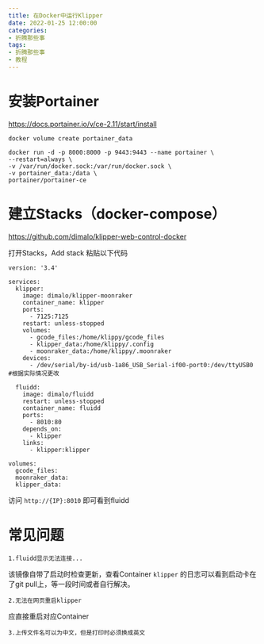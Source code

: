 ```yaml
---
title: 在Docker中运行Klipper
date: 2022-01-25 12:00:00
categories:
- 折腾那些事
tags:
- 折腾那些事
- 教程
---
```


# 安装Portainer
https://docs.portainer.io/v/ce-2.11/start/install

    docker volume create portainer_data

    docker run -d -p 8000:8000 -p 9443:9443 --name portainer \
    --restart=always \
    -v /var/run/docker.sock:/var/run/docker.sock \
    -v portainer_data:/data \
    portainer/portainer-ce

# 建立Stacks（docker-compose）

https://github.com/dimalo/klipper-web-control-docker

打开Stacks，Add stack 粘贴以下代码

    version: '3.4'

    services:
      klipper:
        image: dimalo/klipper-moonraker
        container_name: klipper
        ports:
          - 7125:7125
        restart: unless-stopped
        volumes:
          - gcode_files:/home/klippy/gcode_files
          - klipper_data:/home/klippy/.config
          - moonraker_data:/home/klippy/.moonraker
        devices:
          - /dev/serial/by-id/usb-1a86_USB_Serial-if00-port0:/dev/ttyUSB0 #根据实际情况更改

      fluidd:
        image: dimalo/fluidd
        restart: unless-stopped
        container_name: fluidd
        ports:
          - 8010:80
        depends_on: 
          - klipper
        links:
          - klipper:klipper

    volumes: 
      gcode_files:
      moonraker_data:
      klipper_data:

访问 `http://{IP}:8010` 即可看到fluidd

# 常见问题

`1.fluidd显示无法连接...`

该镜像自带了启动时检查更新，查看Container `klipper` 的日志可以看到启动卡在了git pull上，等一段时间或者自行解决。

`2.无法在网页重启klipper`

应直接重启对应Container

`3.上传文件名可以为中文，但是打印时必须换成英文`
